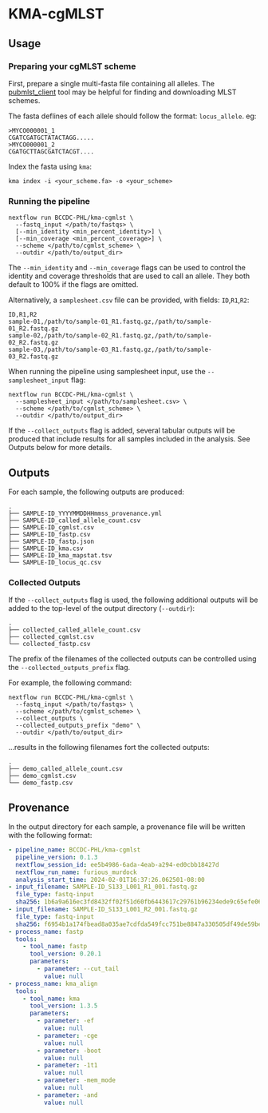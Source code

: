 # KMA-cgMLST

## Usage

### Preparing your cgMLST scheme
First, prepare a single multi-fasta file containing all alleles. The [pubmlst_client](https://github.com/Public-Health-Bioinformatics/pubmlst_client)
tool may be helpful for finding and downloading MLST schemes.

The fasta deflines of each allele should follow the format: `locus_allele`. eg:
```
>MYCO000001_1
CGATCGATGCTATACTAGG.....
>MYCO000001_2
CGATGCTTAGCGATCTACGT....
```

Index the fasta using `kma`:
```
kma index -i <your_scheme.fa> -o <your_scheme>
```

### Running the pipeline

```
nextflow run BCCDC-PHL/kma-cgmlst \
  --fastq_input </path/to/fastqs> \
  [--min_identity <min_percent_identity>] \
  [--min_coverage <min_percent_coverage>] \
  --scheme </path/to/cgmlst_scheme> \
  --outdir </path/to/output_dir> 
```

The `--min_identity` and `--min_coverage` flags can be used to control the identity and coverage thresholds that are used to call an allele. They both default to 100% if the flags are omitted.

Alternatively, a `samplesheet.csv` file can be provided, with fields: `ID`,`R1`,`R2`:

```
ID,R1,R2
sample-01,/path/to/sample-01_R1.fastq.gz,/path/to/sample-01_R2.fastq.gz
sample-02,/path/to/sample-02_R1.fastq.gz,/path/to/sample-02_R2.fastq.gz
sample-03,/path/to/sample-03_R1.fastq.gz,/path/to/sample-03_R2.fastq.gz
```

When running the pipeline using samplesheet input, use the `--samplesheet_input` flag:

```
nextflow run BCCDC-PHL/kma-cgmlst \
  --samplesheet_input </path/to/samplesheet.csv> \
  --scheme </path/to/cgmlst_scheme> \
  --outdir </path/to/output_dir> 
```

If the `--collect_outputs` flag is added, several tabular outputs will be produced that
include results for all samples included in the analysis. See Outputs below for more details.

## Outputs

For each sample, the following outputs are produced:

```
.
├── SAMPLE-ID_YYYYMMDDHHmmss_provenance.yml
├── SAMPLE-ID_called_allele_count.csv
├── SAMPLE-ID_cgmlst.csv
├── SAMPLE-ID_fastp.csv
├── SAMPLE-ID_fastp.json
├── SAMPLE-ID_kma.csv
├── SAMPLE-ID_kma_mapstat.tsv
└── SAMPLE-ID_locus_qc.csv
```


### Collected Outputs

If the `--collect_outputs` flag is used, the following additional outputs will be
added to the top-level of the output directory (`--outdir`):

```
.
├── collected_called_allele_count.csv
├── collected_cgmlst.csv
└── collected_fastp.csv
```

The prefix of the filenames of the collected outputs can be controlled using
the `--collected_outputs_prefix` flag.

For example, the following command:

```
nextflow run BCCDC-PHL/kma-cgmlst \
  --fastq_input </path/to/fastqs> \
  --scheme </path/to/cgmlst_scheme> \
  --collect_outputs \
  --collected_outputs_prefix "demo" \
  --outdir </path/to/output_dir> 
```

...results in the following filenames fort the collected outputs:

```
.
├── demo_called_allele_count.csv
├── demo_cgmlst.csv
└── demo_fastp.csv
```

## Provenance

In the output directory for each sample, a provenance file will be written with the
following format:

```yml
- pipeline_name: BCCDC-PHL/kma-cgmlst
  pipeline_version: 0.1.3
  nextflow_session_id: ee5b4986-6ada-4eab-a294-ed0cbb18427d
  nextflow_run_name: furious_murdock
  analysis_start_time: 2024-02-01T16:37:26.062501-08:00
- input_filename: SAMPLE-ID_S133_L001_R1_001.fastq.gz
  file_type: fastq-input
  sha256: 1b6a9a616ec3fd8432ff02f51d60fb6443617c29761b96234ede9c65efe06547
- input_filename: SAMPLE-ID_S133_L001_R2_001.fastq.gz
  file_type: fastq-input
  sha256: f6954b1a174fbead8a035ae7cdfda549fcc751be8847a330505df49de59bed96
- process_name: fastp
  tools:
    - tool_name: fastp
      tool_version: 0.20.1
      parameters:
        - parameter: --cut_tail
          value: null
- process_name: kma_align
  tools:
    - tool_name: kma
      tool_version: 1.3.5
      parameters:
        - parameter: -ef
          value: null
        - parameter: -cge
          value: null
        - parameter: -boot
          value: null
        - parameter: -1t1
          value: null
        - parameter: -mem_mode
          value: null
        - parameter: -and
          value: null
```
